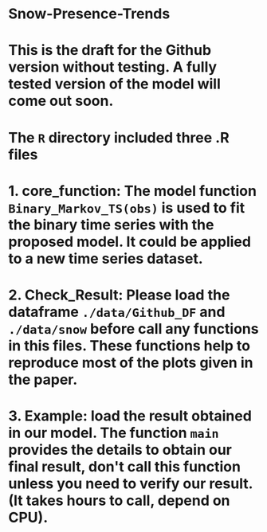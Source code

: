 # Snow-Presence-Trends
# This is the draft for the Github version without testing. A fully tested version of the model will come out soon.
# The `R` directory included three .R files
# 1. core_function: The model function `Binary_Markov_TS(obs)` is used to fit the binary time series with the proposed model. It could be applied to a new time series dataset.
# 2. Check_Result: Please load the dataframe `./data/Github_DF` and `./data/snow` before call any functions in this files. These functions help to reproduce most of the plots given in the paper.
# 3. Example: load the result obtained in our model. The function `main` provides the details to obtain our final result, don't call this function unless you need to verify our result. (It takes hours to call, depend on CPU).
